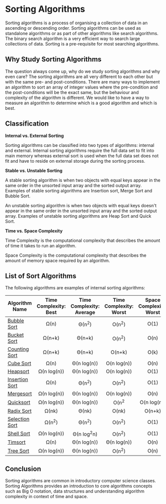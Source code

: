 # Sorting Algorithms
Sorting algorithms is a process of organising a collection of data in an ascending or descending order. Sorting algorithms can be used as standalone algorithms or as part of other algorithms like search algorithms. The binary search algorithm is a very efficient way to search large collections of data. Sorting is a pre-requisite for most searching algorithms.

## Why Study Sorting Algorithms
The question always come up, why do we study sorting algorithms and why even care? The sorting algorithms are all very different to each other but with the same pre- and post-conditions. There are many ways to implement an algorithm to sort an array of integer values where the pre-condition and the post-conditions will be the exact same, but the behaviour and complexity of the algorithm is different. We would like to have a way to measure an algorithm to determine which is a good algorithm and which is best.

## Classification
**Internal vs. External Sorting**

Sorting algorithms can be classified into two types of algorithms: internal and external. Internal sorting algorithms require the full data set to fit into main memory whereas external sort is used when the full data set does not fit and have to reside on external storage during the sorting process.

**Stable vs. Unstable Sorting**

A stable sorting algorithm is when two objects with equal keys appear in the same order in the unsorted input array and the sorted output array. Examples of stable sorting algorithms are Insertion sort, Merge Sort and Bubble Sort.

An unstable sorting algorithm is when two objects with equal keys doesn't appear in the same order in the unsorted input array and the sorted output array. Examples of unstable sorting algorithms are Heap Sort and Quick Sort.

**Time vs. Space Complexity**

Time Complexity is the computational complexity that describes the amount of time it takes to run an algorithm.

Space Complexity is the computational complexity that describes the amount of memory space required by an algorithm.

## List of Sort Algorithms
The following algorithms are examples of internal sorting algorithms:

| Algorithm Name | Time Complexity: Best | Time Complexity: Average | Time Complexity: Worst | Space Complexity: Worst |
| --- | :---: | :---: | :---: | :---: |
| [Bubble Sort][0] | Ω(n) | Θ(n<sup>2</sup>) | O(n<sup>2</sup>) | O(1) |
| [Bucket Sort][1] | Ω(n+k) | Θ(n+k) | O(n<sup>2</sup>) |  O(n) |
| [Counting Sort][2] | Ω(n+k) | Θ(n+k) | O(n+k) | O(k) |
| [Cube Sort][3] | Ω(n) | Θ(n log(n)) | O(n log(n)) | O(n) |
| [Heapsort][4] | Ω(n log(n)) | Θ(n log(n)) | O(n log(n)) | O(1) |
| [Insertion Sort][5] | Ω(n) | Θ(n<sup>2</sup>) | O(n<sup>2</sup>) | O(1) |
| [Mergesort][6] | Ω(n log(n)) | Θ(n log(n)) | O(n log(n)) | O(n) |
| [Quicksort][7] | Ω(n log(n)) | Θ(n log(n)) | O(n<sup>2</sup> | O(n log(n)) |
| [Radix Sort][8] | Ω(nk) | Θ(nk) | O(nk) | O(n+k) |
| [Selection Sort][9] | Ω(n<sup>2</sup>) | Θ(n<sup>2</sup>) | O(n<sup>2</sup>) | O(1) |
| [Shell Sort][10] | Ω(n log(n)) | Θ(n log<sup>2</sup>n)  | O(n<sup>2</sup>) | O(1) |
| [Timsort][11] | Ω(n) | Θ(n log(n)) | Θ(n log(n)) | O(n) |
| [Tree Sort][12] | Ω(n log(n))  | Θ(n log(n)) | O(n<sup>2</sup>) | O(n) |

## Conclusion
Sorting algorithms are common in introductory computer science classes. Sorting Algorithms provides an introduction to core algorithms concepts such as Big O notation, data structures and understanding algorithm complexity in context of time and space.

[0]: https://www.code2bits.com/bubble-sort-algorithm-in-java/
[1]: #
[2]: #
[3]: #
[4]: #
[5]: https://www.code2bits.com/insertion-sort-algorithm-in-java/
[6]: #
[7]: #
[8]: #
[9]: https://www.code2bits.com/selection-sort-algorithm-in-java/
[10]: https://www.code2bits.com/shell-sort-algorithm-in-java/
[11]: #
[12]: #
